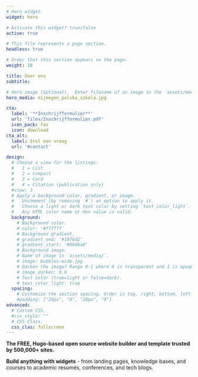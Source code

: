 ```yaml
---
# Hero widget.
widget: hero

# Activate this widget? true/false
active: true

# This file represents a page section.
headless: true

# Order that this section appears on the page.
weight: 10

title: Over ons
subtitle:

# Hero image (optional).  Enter filename of an image in the `assets/media/` folder.
hero_media: nijmegen_polska_szkola.jpg

cta:
  label: '**Inschrijfformulier**'
  url: 'files/Inschrijfformulier.pdf'
  icon_pack: fas
  icon: download
cta_alt:
  label: Stel een vraag
  url: '#contact'

design:
  # Choose a view for the listings:
  #   1 = List
  #   2 = Compact
  #   3 = Card
  #   4 = Citation (publication only)
  #view: 3
  # Apply a background color, gradient, or image.
  #   Uncomment (by removing `#`) an option to apply it.
  #   Choose a light or dark text color by setting `text_color_light`.
  #   Any HTML color name or Hex value is valid.
  background:
    # Background color.
    # color: '#ffffff'
    # Background gradient.
    # gradient_end: '#1976d2'
    # gradient_start: '#004ba0'
    # Background image.
    # Name of image in `assets/media/`.
    # image: bubbles-wide.jpg
    # Darken the image? Range 0-1 where 0 is transparent and 1 is opaque.
    # image_darken: 0.6 
    # Text color (true=light or false=dark).
    # text_color_light: true
  spacing:
    # Customize the section spacing. Order is top, right, bottom, left.
    #padding: ["20px", "0", "20px", "0"]
advanced:
  # Custom CSS.
  #css_style: ""
  # CSS Class.
  css_clas: fullscreen
---
```


**The FREE, Hugo-based open source website builder and template trusted by 500,000+ sites.**

**Build anything with widgets** - from landing pages, knowledge bases, and courses to academic resumés, conferences, and tech blogs.
